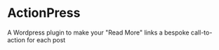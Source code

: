 # ActionPress
A Wordpress plugin to make your "Read More" links a bespoke call-to-action for each post
